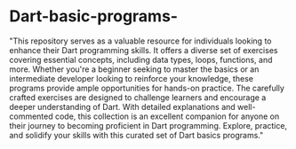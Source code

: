 # Dart-basic-programs-
"This repository serves as a valuable resource for individuals looking to enhance their Dart programming skills. 
It offers a diverse set of exercises covering essential concepts, including data types, loops, functions, and more. 
Whether you're a beginner seeking to master the basics or an intermediate developer looking to reinforce your knowledge, 
these programs provide ample opportunities for hands-on practice. The carefully crafted exercises are designed to 
challenge learners and encourage a deeper understanding of Dart. With detailed explanations and well-commented code, 
this collection is an excellent companion for anyone on their journey to becoming proficient in Dart programming. 
Explore, practice, and solidify your skills with this curated set of Dart basics programs."
